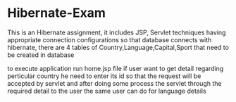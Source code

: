 # Hibernate-Exam

This is an Hibernate assignment, it includes JSP, Servlet  techniques
having appropriate connection configurations so that database connects with hibernate, 
there are 4 tables of Country,Language,Capital,Sport that need to be created in database


to execute application run home.jsp file
if user want to get detail regarding perticular country he need to enter its id so that the request will be accepted by servlet
and after doing some process the servlet through the required detail to the user
the same user can do for language details

